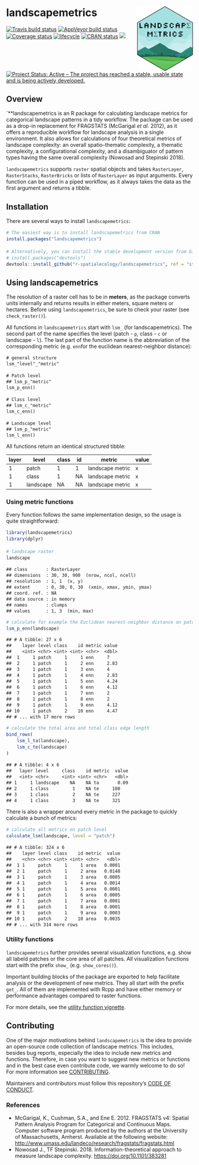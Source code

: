 
<!-- README.md is generated from README.Rmd. Please edit that file -->

# landscapemetrics <img src="man/figures/logo.png" align="right" width="150" />

[![Travis build
status](https://travis-ci.org/r-spatialecology/landscapemetrics.svg?branch=master)](https://travis-ci.org/r-spatialecology/landscapemetrics)
[![AppVeyor build
status](https://ci.appveyor.com/api/projects/status/github/r-spatialecology/landscapemetrics?branch=master&svg=true)](https://ci.appveyor.com/project/r-spatialecology/landscapemetrics)
[![Coverage
status](https://codecov.io/gh/r-spatialecology/landscapemetrics/branch/master/graph/badge.svg)](https://codecov.io/github/r-spatialecology/landscapemetrics?branch=master)
[![lifecycle](https://img.shields.io/badge/lifecycle-maturing-blue.svg)](https://www.tidyverse.org/lifecycle/#maturing)
[![CRAN
status](https://www.r-pkg.org/badges/version/landscapemetrics)](https://cran.r-project.org/package=landscapemetrics)
[![](http://cranlogs.r-pkg.org/badges/grand-total/landscapemetrics)](http://cran.rstudio.com/web/packages/landscapemetrics/index.html)
[![Project Status: Active – The project has reached a stable, usable
state and is being actively
developed.](http://www.repostatus.org/badges/latest/active.svg)](http://www.repostatus.org/#active)

## Overview

\`\*\*landscapemetrics is an R package for calculating landscape metrics
for categorical landscape patterns in a tidy workflow. The package can
be used as a drop-in replacement for FRAGSTATS (McGarigal *et al.*
2012), as it offers a reproducible workflow for landscape analysis in a
single environment. It also allows for calculations of four theoretical
metrics of landscape complexity: an overall spatio-thematic complexity,
a thematic complexity, a configurational complexity, and a disambiguator
of pattern types having the same overall complexity (Nowosad and
Stepinski 2018).

`landscapemetrics` supports `raster` spatial objects and takes
`RasterLayer`, `RasterStacks`, `RasterBricks` or lists of `RasterLayer`
as input arguments. Every function can be used in a piped workflow, as
it always takes the data as the first argument and returns a tibble.

## Installation

There are several ways to install `landscapemetrics`:

``` r
# The easiest way is to install landscapemetrics from CRAN
install.packages("landscapemetrics")

# Alternatively, you can install the stable development version from Github
# install.packages("devtools")
devtools::install_github("r-spatialecology/landscapemetrics", ref = "stable")
```

## Using landscapemetrics

The resolution of a raster cell has to be in **meters**, as the package
converts units internally and returns results in either meters, square
meters or hectares. Before using `landscapemetrics`, be sure to check
your raster (see `check_raster()`).

All functions in `landscapemetrics` start with `lsm_` (for
landscapemetrics). The second part of the name specifies the level
(patch - `p`, class - `c` or landscape - `l`). The last part of the
function name is the abbreviation of the corresponding metric (e.g.
`enn`for the euclidean nearest-neighbor distance):

    # general structure
    lsm_"level"_"metric"
    
    # Patch level
    ## lsm_p_"metric"
    lsm_p_enn()
    
    # Class level
    ## lsm_c_"metric"
    lsm_c_enn()
    
    # Landscape level
    ## lsm_p_"metric"
    lsm_l_enn()

All functions return an identical structured tibble:

<center>

<p style="text-align:center;">

| layer | level     | class | id | metric           | value |
| ----- | --------- | ----- | -- | ---------------- | ----- |
| 1     | patch     | 1     | 1  | landscape metric | x     |
| 1     | class     | 1     | NA | landscape metric | x     |
| 1     | landscape | NA    | NA | landscape metric | x     |

</p>

</center>

### Using metric functions

Every function follows the same implementation design, so the usage is
quite straightforward:

``` r
library(landscapemetrics)
library(dplyr)

# landscape raster
landscape
```

    ## class       : RasterLayer 
    ## dimensions  : 30, 30, 900  (nrow, ncol, ncell)
    ## resolution  : 1, 1  (x, y)
    ## extent      : 0, 30, 0, 30  (xmin, xmax, ymin, ymax)
    ## coord. ref. : NA 
    ## data source : in memory
    ## names       : clumps 
    ## values      : 1, 3  (min, max)

``` r
# calculate for example the Euclidean nearest-neighbor distance on patch level
lsm_p_enn(landscape)
```

    ## # A tibble: 27 x 6
    ##    layer level class    id metric value
    ##    <int> <chr> <int> <int> <chr>  <dbl>
    ##  1     1 patch     1     1 enn     7   
    ##  2     1 patch     1     2 enn     2.83
    ##  3     1 patch     1     3 enn     4   
    ##  4     1 patch     1     4 enn     2.83
    ##  5     1 patch     1     5 enn     4.24
    ##  6     1 patch     1     6 enn     4.12
    ##  7     1 patch     1     7 enn     2   
    ##  8     1 patch     1     8 enn     2   
    ##  9     1 patch     1     9 enn     4.12
    ## 10     1 patch     2    10 enn     4.47
    ## # ... with 17 more rows

``` r
# calculate the total area and total class edge length
bind_rows(
    lsm_l_ta(landscape), 
    lsm_c_te(landscape)
)
```

    ## # A tibble: 4 x 6
    ##   layer level     class    id metric  value
    ##   <int> <chr>     <int> <int> <chr>   <dbl>
    ## 1     1 landscape    NA    NA ta       0.09
    ## 2     1 class         1    NA te     180   
    ## 3     1 class         2    NA te     227   
    ## 4     1 class         3    NA te     321

There is also a wrapper around every metric in the package to quickly
calculate a bunch of metrics:

``` r
# calculate all metrics on patch level
calculate_lsm(landscape, level = "patch")
```

    ## # A tibble: 324 x 6
    ##    layer level class    id metric  value
    ##    <chr> <chr> <int> <int> <chr>   <dbl>
    ##  1 1     patch     1     1 area   0.0001
    ##  2 1     patch     1     2 area   0.0148
    ##  3 1     patch     1     3 area   0.0005
    ##  4 1     patch     1     4 area   0.0014
    ##  5 1     patch     1     5 area   0.0001
    ##  6 1     patch     1     6 area   0.0005
    ##  7 1     patch     1     7 area   0.0001
    ##  8 1     patch     1     8 area   0.0001
    ##  9 1     patch     1     9 area   0.0003
    ## 10 1     patch     2    10 area   0.0035
    ## # ... with 314 more rows

### Utility functions

`landscapemetrics` further provides several visualization functions,
e.g. show all labeld patches or the core area of all patches. All
visualization functions start with the prefix `show_` (e.g.
`show_cores()`).

Important building blocks of the package are exported to help facilitate
analysis or the development of new metrics. They all start with the
prefix `get_`. All of them are implemented with Rcpp and have either
memory or performance advantages compared to raster functions.

For more details, see the [utility function
vignette](https://r-spatialecology.github.io/landscapemetrics/articles/articles/utility.html).

## Contributing

One of the major motivations behind `landscapemetrics` is the idea to
provide an open-source code collection of landscape metrics. This
includes, besides bug reports, especially the idea to include new
metrics and functions. Therefore, in case you want to suggest new
metrics or functions and in the best case even contribute code, we
warmly welcome to do so\! For more information see
[CONTRIBUTING](CONTRIBUTING.md).

Maintainers and contributors must follow this repository’s [CODE OF
CONDUCT](CODE_OF_CONDUCT.md).

### References

  - McGarigal, K., Cushman, S.A., and Ene E. 2012. FRAGSTATS v4: Spatial
    Pattern Analysis Program for Categorical and Continuous Maps.
    Computer software program produced by the authors at the University
    of Massachusetts, Amherst. Available at the following website:
    <http://www.umass.edu/landeco/research/fragstats/fragstats.html>
  - Nowosad J., TF Stepinski. 2018. Information-theoretical approach to
    measure landscape complexity. <https://doi.org/10.1101/383281>
